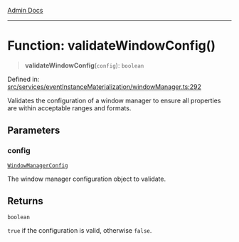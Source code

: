 [Admin Docs](/)

***

# Function: validateWindowConfig()

> **validateWindowConfig**(`config`): `boolean`

Defined in: [src/services/eventInstanceMaterialization/windowManager.ts:292](https://github.com/gautam-divyanshu/talawa-api/blob/84910820371ade6fdca33545b3a0fc1e929731b2/src/services/eventInstanceMaterialization/windowManager.ts#L292)

Validates the configuration of a window manager to ensure all properties are within
acceptable ranges and formats.

## Parameters

### config

[`WindowManagerConfig`](../../types/interfaces/WindowManagerConfig.md)

The window manager configuration object to validate.

## Returns

`boolean`

`true` if the configuration is valid, otherwise `false`.
